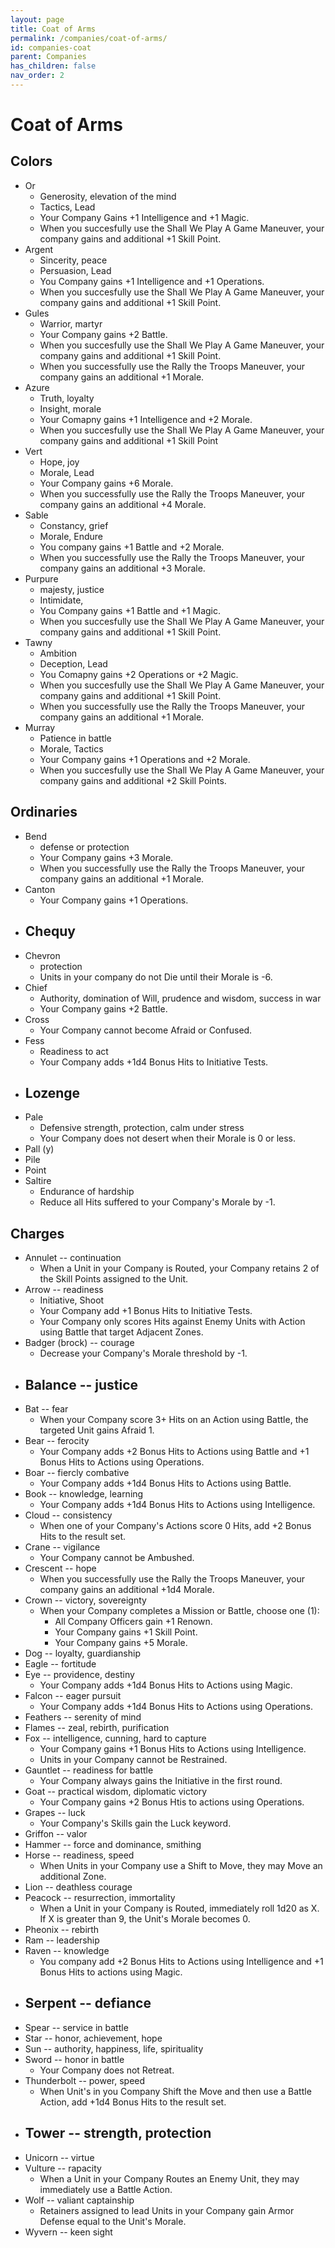 ```yaml
---
layout: page
title: Coat of Arms
permalink: /companies/coat-of-arms/
id: companies-coat
parent: Companies
has_children: false
nav_order: 2
---
```

# Coat of Arms


## Colors
- Or
    - Generosity, elevation of the mind
    - Tactics, Lead
    - Your Company Gains +1 Intelligence and +1 Magic.
    - When you succesfully use the Shall We Play A Game Maneuver, your company gains and additional +1 Skill Point.
- Argent
    - Sincerity, peace
    - Persuasion, Lead
    - You Company gains +1 Intelligence and +1 Operations.
    - When you succesfully use the Shall We Play A Game Maneuver, your company gains and additional +1 Skill Point.
- Gules
    - Warrior, martyr
    - Your Company gains +2 Battle.
    - When you succesfully use the Shall We Play A Game Maneuver, your company gains and additional +1 Skill Point.
    - When you successfully use the Rally the Troops Maneuver, your company gains an additional +1 Morale.
- Azure
    - Truth, loyalty
    - Insight, morale
    - Your Comapny gains +1 Intelligence and +2 Morale.
    - When you succesfully use the Shall We Play A Game Maneuver, your company gains and additional +1 Skill Point
- Vert
    - Hope, joy
    - Morale, Lead
    - Your Company gains +6 Morale.
    - When you successfully use the Rally the Troops Maneuver, your company gains an additional +4 Morale.
- Sable
    - Constancy, grief
    - Morale, Endure
    - You company gains +1 Battle and +2 Morale.
    - When you successfully use the Rally the Troops Maneuver, your company gains an additional +3 Morale.
- Purpure
    - majesty, justice
    - Intimidate, 
    - You Company gains +1 Battle and +1 Magic.
    - When you succesfully use the Shall We Play A Game Maneuver, your company gains and additional +1 Skill Point.
- Tawny
    - Ambition
    - Deception, Lead
    - You Comapny gains +2 Operations or +2 Magic.
    - When you succesfully use the Shall We Play A Game Maneuver, your company gains and additional +1 Skill Point.
    - When you successfully use the Rally the Troops Maneuver, your company gains an additional +1 Morale.
- Murray
    - Patience in battle
    - Morale, Tactics
    - Your Company gains +1 Operations and +2 Morale.
    - When you succesfully use the Shall We Play A Game Maneuver, your company gains and additional +2 Skill Points.


## Ordinaries
- Bend
    - defense or protection
    - Your Company gains +3 Morale.
    - When you successfully use the Rally the Troops Maneuver, your company gains an additional +1 Morale.
- Canton
    - Your Company gains +1 Operations.
- Chequy
    - 
- Chevron
    - protection
    - Units in your company do not Die until their Morale is -6.
- Chief
    - Authority, domination of Will, prudence and wisdom, success in war
    - Your Company gains +2 Battle.
- Cross
    - Your Company cannot become Afraid or Confused.
- Fess
    - Readiness to act
    - Your Company adds +1d4 Bonus Hits to Initiative Tests.
- Lozenge
    - 
- Pale
    - Defensive strength, protection, calm under stress
    - Your Company does not desert when their Morale is 0 or less.
- Pall (y)
- Pile
- Point
- Saltire
    - Endurance of hardship
    - Reduce all Hits suffered to your Company's Morale by -1.

## Charges
- Annulet -- continuation
    - When a Unit in your Company is Routed, your Company retains 2 of the Skill Points assigned to the Unit.
- Arrow -- readiness
    - Initiative, Shoot
    - Your Company add +1 Bonus Hits to Initiative Tests.
    - Your Company only scores Hits against Enemy Units with Action using Battle that target Adjacent Zones.
- Badger (brock) -- courage
    - Decrease your Company's Morale threshold by -1.
- Balance -- justice
    - 
- Bat -- fear
    - When your Company score 3+ Hits on an Action using Battle, the targeted Unit gains Afraid 1.
- Bear -- ferocity
    - Your Company adds +2 Bonus Hits to Actions using Battle and +1 Bonus Hits to Actions using Operations.
- Boar -- fiercly combative
    - Your Company adds +1d4 Bonus Hits to Actions using Battle.
- Book -- knowledge, learning
    - Your Company adds +1d4 Bonus Hits to Actions using Intelligence.
- Cloud -- consistency
    - When one of your Company's Actions score 0 Hits, add +2 Bonus Hits to the result set.
- Crane -- vigilance
    - Your Company cannot be Ambushed.
- Crescent -- hope
    - When you successfully use the Rally the Troops Maneuver, your company gains an additional +1d4 Morale.
- Crown -- victory, sovereignty
    - When your Company completes a Mission or Battle, choose one (1):
        - All Company Officers gain +1 Renown.
        - Your Company gains +1 Skill Point.
        - Your Company gains +5 Morale.
- Dog -- loyalty, guardianship
- Eagle -- fortitude
- Eye -- providence, destiny
    - Your Company adds +1d4 Bonus Hits to Actions using Magic.
- Falcon -- eager pursuit
    - Your Company adds +1d4 Bonus Hits to Actions using Operations.
- Feathers -- serenity of mind
- Flames -- zeal, rebirth, purification
- Fox -- intelligence, cunning, hard to capture
    - Your Company gains +1 Bonus Hits to Actions using Intelligence.
    - Units in your Company cannot be Restrained.
- Gauntlet -- readiness for battle
    - Your Company always gains the Initiative in the first round.
- Goat -- practical wisdom, diplomatic victory
    - Your Company gains +2 Bonus Htis to actions using Operations.
- Grapes -- luck
    - Your Company's Skills gain the Luck keyword.
- Griffon -- valor
- Hammer -- force and dominance, smithing
- Horse -- readiness, speed
    - When Units in your Company use a Shift to Move, they may Move an additional Zone.
- Lion -- deathless courage
- Peacock -- resurrection, immortality
    - When a Unit in your Company is Routed, immediately roll 1d20 as X.  If X is greater than 9, the Unit's Morale becomes 0.
- Pheonix -- rebirth
- Ram -- leadership
- Raven -- knowledge
    - You company add +2 Bonus Hits to Actions using Intelligence and +1 Bonus Hits to actions using Magic.
- Serpent -- defiance
    - 
- Spear -- service in battle
- Star -- honor, achievement, hope
- Sun -- authority, happiness, life, spirituality
- Sword -- honor in battle
    - Your Company does not Retreat.
- Thunderbolt -- power, speed
    - When Unit's in you Company Shift the Move and then use a Battle Action, add +1d4 Bonus Hits to the result set.
- Tower -- strength, protection
    - 
- Unicorn -- virtue
- Vulture -- rapacity
    - When a Unit in your Company Routes an Enemy Unit, they may immediately use a Battle Action.
- Wolf -- valiant captainship
    - Retainers assigned to lead Units in your Company gain Armor Defense equal to the Unit's Morale.
- Wyvern -- keen sight